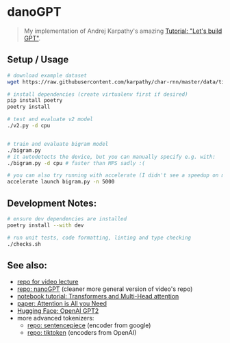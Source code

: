 # danoGPT
>My implementation of Andrej Karpathy's amazing [Tutorial: "Let's build GPT"](https://www.youtube.com/watch?v=kCc8FmEb1nY).

## Setup / Usage

````bash
# download example dataset
wget https://raw.githubusercontent.com/karpathy/char-rnn/master/data/tinyshakespeare/input.txt

# install dependencies (create virtualenv first if desired)
pip install poetry
poetry install
````

````bash
# test and evaluate v2 model
./v2.py -d cpu


# train and evaluate bigram model
./bigram.py
# it autodetects the device, but you can manually specify e.g. with:
./bigram.py -d cpu # faster than MPS sadly :(

# you can also try running with accelerate (I didn't see a speedup on macbook at least)
accelerate launch bigram.py -n 5000
````

## Development Notes:

````bash
# ensure dev dependencies are installed
poetry install --with dev

# run unit tests, code formatting, linting and type checking
./checks.sh
````

## See also:
* [repo for video lecture](https://github.com/karpathy/ng-video-lecture/blob/master/gpt.py)
* [repo: nanoGPT](https://github.com/karpathy/nanoGPT/blob/master/model.py) (cleaner more general version of video's repo)
* [notebook tutorial: Transformers and Multi-Head attention](https://uvadlc-notebooks.readthedocs.io/en/latest/tutorial_notebooks/tutorial6/Transformers_and_MHAttention.html)
* [paper: Attention is All you Need](https://proceedings.neurips.cc/paper_files/paper/2017/hash/3f5ee243547dee91fbd053c1c4a845aa-Abstract.html)
* [Hugging Face: OpenAI GPT2](https://huggingface.co/docs/transformers/model_doc/gpt2)
* more advanced tokenizers:
    * [repo: sentencepiece](https://github.com/google/sentencepiece) (encoder from google)
    * [repo: tiktoken](https://github.com/openai/tiktoken) (encoders from OpenAI)